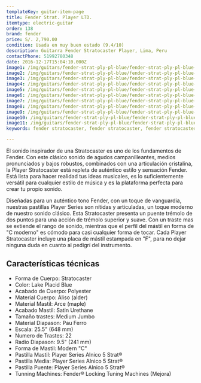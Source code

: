 ```yaml
---
templateKey: guitar-item-page
title: Fender Strat. Player LTD.
itemtype: electric-guitar
order: 138
brand: fender
price: S/. 2,790.00
condition: Usada en muy buen estado (9.4/10)
description: Guitarra Fender Stratocaster Player, Lima, Peru
contactPhone: 51992780348
date: 2016-12-17T15:04:10.000Z
image1: /img/guitars/fender-strat-ply-pl-blue/fender-strat-ply-pl-blue-01.jpg
image2: /img/guitars/fender-strat-ply-pl-blue/fender-strat-ply-pl-blue-02.jpg
image3: /img/guitars/fender-strat-ply-pl-blue/fender-strat-ply-pl-blue-03.jpg
image4: /img/guitars/fender-strat-ply-pl-blue/fender-strat-ply-pl-blue-04.jpg
image5: /img/guitars/fender-strat-ply-pl-blue/fender-strat-ply-pl-blue-05.jpg
image6: /img/guitars/fender-strat-ply-pl-blue/fender-strat-ply-pl-blue-06.jpg
image7: /img/guitars/fender-strat-ply-pl-blue/fender-strat-ply-pl-blue-07.jpg
image8: /img/guitars/fender-strat-ply-pl-blue/fender-strat-ply-pl-blue-08.jpg
image9: /img/guitars/fender-strat-ply-pl-blue/fender-strat-ply-pl-blue-09.jpg
image10: /img/guitars/fender-strat-ply-pl-blue/fender-strat-ply-pl-blue-10.jpg
image11: /img/guitars/fender-strat-ply-pl-blue/fender-strat-ply-pl-blue-11.jpg
keywords: fender stratocaster, fender stratocaster, fender stratocaster player

---
```

El sonido inspirador de una Stratocaster es uno de los fundamentos de Fender. Con este clásico sonido de agudos campanilleantes, medios pronunciados y bajos robustos, combinados con una articulación cristalina, la Player Stratocaster está repleta de auténtico estilo y sensación Fender. Está lista para hacer realidad tus ideas musicales, es lo suficientemente versátil para cualquier estilo de música y es la plataforma perfecta para crear tu propio sonido.

Diseñadas para un auténtico tono Fender, con un toque de vanguardia, nuestras pastillas Player Series son nítidas y articuladas, un toque moderno de nuestro sonido clásico. Esta Stratocaster presenta un puente trémolo de dos puntos para una acción de trémolo superior y suave. Con un traste mas se extiende el rango de sonido, mientras que el perfil del mástil en forma de "C moderno" es cómodo para casi cualquier forma de tocar. Cada Player Stratocaster incluye una placa de mástil estampada en "F", para no dejar ninguna duda en cuanto al pedigrí del instrumento.

## Características técnicas

* Forma de Cuerpo: Stratocaster
* Color: Lake Placid Blue
* Acabado de Cuerpo: Polyester
* Material Cuerpo: Aliso (alder)
* Material Mastil: Arce (maple)
* Acabado Mastil: Satin Urethane
* Tamaño trastes: Medium Jumbo
* Material Diapason: Pau Ferro
* Escala: 25.5" (648 mm)
* Numero de Trastes: 22
* Radio Diapason: 9.5" (241 mm)
* Forma de Mastil: Modern "C"
* Pastilla Mastil: Player Series Alnico 5 Strat®
* Pastilla Media: Player Series Alnico 5 Strat®
* Pastilla Puente: Player Series Alnico 5 Strat®
* Tunning Machines: Fender® Locking Tuning Machines (Mejora)